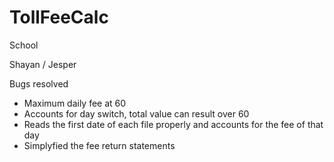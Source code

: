 # TollFeeCalc
School

Shayan / Jesper

Bugs resolved 
* Maximum daily fee at 60
* Accounts for day switch, total value can result over 60
* Reads the first date of each file properly and accounts for the fee of that day
* Simplyfied the fee return statements
